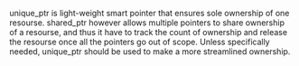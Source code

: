 unique_ptr is light-weight smart pointer that ensures sole ownership of one resourse.
shared_ptr however allows multiple pointers to share ownership of a resourse, and
thus it have to track the count of ownership and release the resourse once all the
pointers go out of scope. Unless specifically needed, unique_ptr should be used to
make a more streamlined ownership.